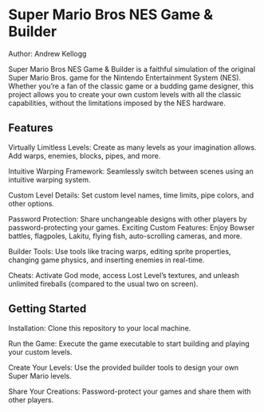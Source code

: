 # Super Mario Bros NES Game & Builder

Author: Andrew Kellogg

Super Mario Bros NES Game & Builder is a faithful simulation of the original Super Mario Bros. game for the Nintendo Entertainment System (NES). Whether you’re a fan of the classic game or a budding game designer, this project allows you to create your own custom levels with all the classic capabilities, without the limitations imposed by the NES hardware.

## Features

Virtually Limitless Levels: Create as many levels as your imagination allows. Add warps, enemies, blocks, pipes, and more.

Intuitive Warping Framework: Seamlessly switch between scenes using an intuitive warping system.

Custom Level Details: Set custom level names, time limits, pipe colors, and other options.

Password Protection: Share unchangeable designs with other players by password-protecting your games.
Exciting Custom Features: Enjoy Bowser battles, flagpoles, Lakitu, flying fish, auto-scrolling cameras, and more.

Builder Tools: Use tools like tracing warps, editing sprite properties, changing game physics, and inserting enemies in real-time.

Cheats: Activate God mode, access Lost Level’s textures, and unleash unlimited fireballs (compared to the usual two on screen).

## Getting Started

Installation: Clone this repository to your local machine.

Run the Game: Execute the game executable to start building and playing your custom levels.

Create Your Levels: Use the provided builder tools to design your own Super Mario levels.

Share Your Creations: Password-protect your games and share them with other players.

